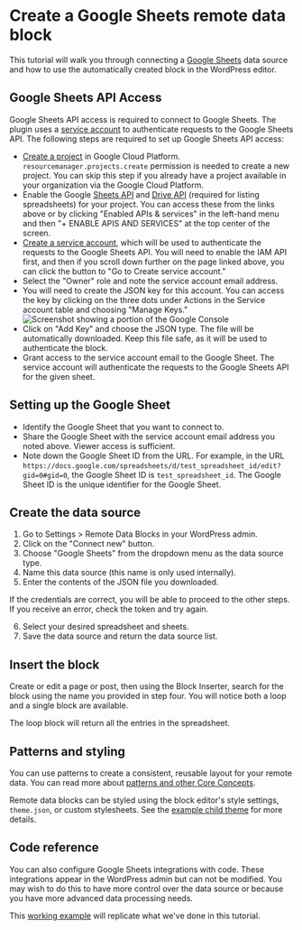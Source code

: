 # Create a Google Sheets remote data block

This tutorial will walk you through connecting a [Google Sheets](https://workspace.google.com/products/sheets/) data source and how to use the automatically created block in the WordPress editor.

## Google Sheets API Access

Google Sheets API access is required to connect to Google Sheets. The plugin uses a [service account](https://cloud.google.com/iam/docs/service-account-overview?hl=en) to authenticate requests to the Google Sheets API. The following steps are required to set up Google Sheets API access:

- [Create a project](https://developers.google.com/workspace/guides/create-project) in Google Cloud Platform. `resourcemanager.projects.create` permission is needed to create a new project. You can skip this step if you already have a project available in your organization via the Google Cloud Platform.
- Enable the Google [Sheets API](https://console.cloud.google.com/apis/library/sheets.googleapis.com) and [Drive API](https://console.cloud.google.com/apis/library/drive.googleapis.com) (required for listing spreadsheets) for your project. You can access these from the links above or by clicking "Enabled APIs & services" in the left-hand menu and then "+ ENABLE APIS AND SERVICES" at the top center of the screen.
- [Create a service account](https://cloud.google.com/iam/docs/service-accounts-create), which will be used to authenticate the requests to the Google Sheets API. You will need to enable the IAM API first, and then if you scroll down further on the page linked above, you can click the button to "Go to Create service account."
- Select the "Owner" role and note the service account email address.
- You will need to create the JSON key for this account. You can access the key by clicking on the three dots under Actions in the Service account table and choosing "Manage Keys."
  ![Screenshot showing a portion of the Google Console](https://raw.githubusercontent.com/Automattic/remote-data-blocks/trunk/docs/tutorials/google-console.png)
- Click on "Add Key" and choose the JSON type. The file will be automatically downloaded. Keep this file safe, as it will be used to authenticate the block.
- Grant access to the service account email to the Google Sheet. The service account will authenticate the requests to the Google Sheets API for the given sheet.

## Setting up the Google Sheet

- Identify the Google Sheet that you want to connect to.
- Share the Google Sheet with the service account email address you noted above. Viewer access is sufficient.
- Note down the Google Sheet ID from the URL. For example, in the URL `https://docs.google.com/spreadsheets/d/test_spreadsheet_id/edit?gid=0#gid=0`, the Google Sheet ID is `test_spreadsheet_id`. The Google Sheet ID is the unique identifier for the Google Sheet.

## Create the data source

1. Go to Settings > Remote Data Blocks in your WordPress admin.
2. Click on the "Connect new" button.
3. Choose "Google Sheets" from the dropdown menu as the data source type.
4. Name this data source (this name is only used internally).
5. Enter the contents of the JSON file you downloaded.

If the credentials are correct, you will be able to proceed to the other steps. If you receive an error, check the token and try again.

6. Select your desired spreadsheet and sheets.
7. Save the data source and return the data source list.

## Insert the block

Create or edit a page or post, then using the Block Inserter, search for the block using the name you provided in step four. You will notice both a loop and a single block are available.

The loop block will return all the entries in the spreadsheet.

## Patterns and styling

You can use patterns to create a consistent, reusable layout for your remote data. You can read more about [patterns and other Core Concepts](../concepts/index.md#patterns).

Remote data blocks can be styled using the block editor's style settings, `theme.json`, or custom stylesheets. See the [example child theme](https://github.com/Automattic/remote-data-blocks/tree/trunk/example/theme) for more details.

## Code reference

You can also configure Google Sheets integrations with code. These integrations appear in the WordPress admin but can not be modified. You may wish to do this to have more control over the data source or because you have more advanced data processing needs.

This [working example](https://github.com/Automattic/remote-data-blocks/tree/trunk/example/google-sheets/westeros-houses) will replicate what we've done in this tutorial.
